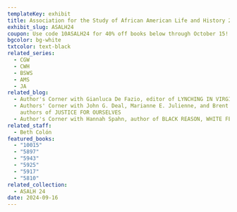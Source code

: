 ```yaml
---
templateKey: exhibit
title: Association for the Study of African American Life and History 2024
exhibit_slug: ASALH24
coupon: Use code 10ASALH24 for 40% off books below through October 15!
bgcolor: bg-white
txtcolor: text-black
related_series:
  - CGW
  - CWH
  - BSWS
  - AMS
  - JA
related_blog:
  - Author's Corner with Gianluca De Fazio, editor of LYNCHING IN VIRGINIA
  - Authors' Corner with John G. Deal, Marianne E. Julienne, and Brent Tarter,
    authors of JUSTICE FOR OURSELVES
  - Author's Corner with Hannah Spahn, author of BLACK REASON, WHITE FEELING
related_staff:
  - Beth Colón
featured_books:
  - "10015"
  - "5897"
  - "5943"
  - "5925"
  - "5917"
  - "5810"
related_collection:
  - ASALH 24
date: 2024-09-16
---
```

